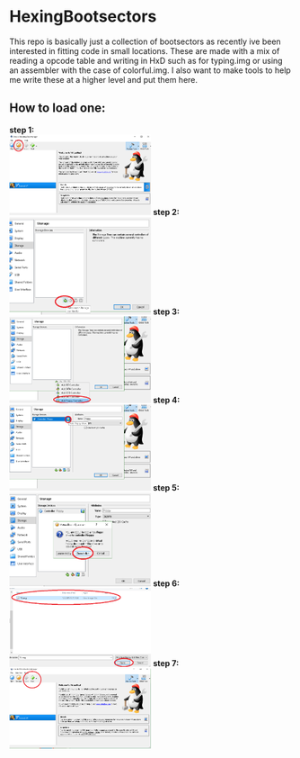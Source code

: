 # HexingBootsectors
This repo is basically just a collection of bootsectors as recently ive been interested in fitting code in small locations.
These are made with a mix of reading a opcode table and writing in HxD such as for typing.img or using an assembler with the
case of colorful.img.
I also want to make tools to help me write these at a higher level and put them here.
<br>
<h2>How to load one:</h2>
<b>step 1:</b><br>
<img src="instructions/step0.png" width="50%" height="50%"/> 
<b>step 2:</b><br>
<img src="instructions/step1.png" width="50%" height="50%"/>
<b>step 3:</b><br>
<img src="instructions/step2.png" width="50%" height="50%"/>
<b>step 4:</b><br>
<img src="instructions/step3.png" width="50%" height="50%"/>
<b>step 5:</b><br>
<img src="instructions/step4.png" width="50%" height="50%"/>
<b>step 6:</b><br>
<img src="instructions/step5.png" width="50%" height="50%"/>
<b>step 7:</b><br>
<img src="instructions/step6.png" width="50%" height="50%"/>
<br>

